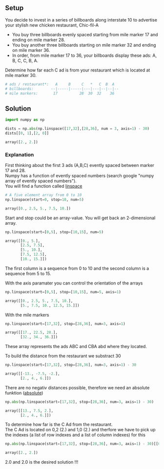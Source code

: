 ## Setup

You decide to invest in a series of billboards along interstate 10 to advertise your stylish new chicken restaurant, Chic-fil-A
- You buy three billboards evenly spaced starting from mile marker 17 and ending on mile marker 28.
- You buy another three billboards starting on mile marker 32 and ending on mile marker 36.
- In order, from mile marker 17 to 36, your billboards display these ads: A, B, C, C, B, A.

Determine how far each C ad is from your restaurant which is located at mile marker 30.

```python
# ads / restaurant*:   A     B     C   *   C  B  A
# billboards:        --|-----|-----|---|---|--|--|--
# mile markers:       17          28  30  32    36
```

## Solution

```python
import numpy as np

dists = np.abs(np.linspace([17,32],[28,36], num = 3, axis=1) - 30)
dists[[0, 1],[2, 0]]

array([2., 2.])
```

### Explanation

First thinking about the first 3 ads (A,B,C) evently spaced between marker 17 and 28.<br>
Numpy has a function of evently spaced numbers (search google "numpy array of evently spaced numbers").<br>
You will find a function called [linspace](https://numpy.org/doc/stable/reference/generated/numpy.linspace.html)
```python
# A five element array from 0 to 10
np.linspace(start=0, stop=10, num=5)

array([0., 2.5, 5., 7.5, 10.])
```

Start and stop could be an array-value. You will get back an 2-dimensional array.
```python
np.linspace(start=[0,5], stop=[10,15], num=5)

array([[0., 5.],
       [2.5, 7.5],
       [5., 10.],
       [7.5, 12.5],
       [10., 15.]])
```
The first column is a sequence from 0 to 10 and the second column is a sequence from 5 to 15.

With the axis paramater you can control the orientation of the arrays
```python
np.linspace(start=[0,5], stop=[10,15], num=5, axis=1)

array([[0., 2.5, 5., 7.5, 10.],
       [5., 7.5, 10., 12.5, 15.]])
```

With the mile markers
```python
np.linspace(start=[17,32], stop=[28,36], num=3, axis=1)

array([[17., 22.5, 28.],
       [32., 34., 36.]])
```
These array represents the ads ABC and CBA abd where they located.

To build the distance from the restaurant we substract 30
```python
np.linspace(start=[17,32], stop=[28,36], num=3, axis=1) - 30

array([[-13., -7.5, -2.],
       [2., 4., 6.]])
```

There are no negativ distances possible, therefore we need an absolute funktion ([absolute](https://numpy.org/doc/stable/reference/generated/numpy.absolute.html))
```python
np.abs(np.linspace(start=[17,32], stop=[28,36], num=3, axis=1) - 30)

array([[13., 7.5, 2.],
       [2., 4., 6.]])
```

To determine how far is the C Ad from the restaurant.<br>
The C Ad is located on 0,2 (2.) and 1,0 (2.) and therfore we have to pick up the indexes (a list of row indexes and a list of column indexes) for this
```python
np.abs(np.linspace(start=[17,32], stop=[28,36], num=3, axis=1) - 30)[[0, 1],[2, 0]]

array([2., 2.])
```

2.0 and 2.0 is the desired solution !!!
